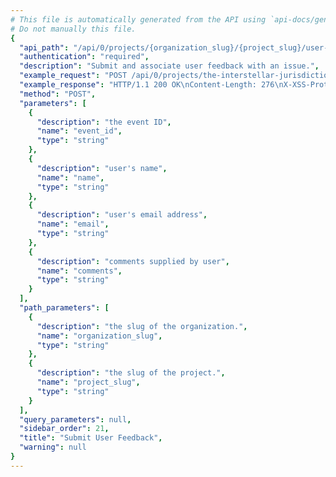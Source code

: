 ```yaml
---
# This file is automatically generated from the API using `api-docs/generate.py`
# Do not manually this file.
{
  "api_path": "/api/0/projects/{organization_slug}/{project_slug}/user-feedback/", 
  "authentication": "required", 
  "description": "Submit and associate user feedback with an issue.", 
  "example_request": "POST /api/0/projects/the-interstellar-jurisdiction/plain-proxy/user-feedback/ HTTP/1.1\nHost: sentry.io\nAuthorization: Bearer {base64-encoded-key-here}\nContent-Type: application/json\n\n{\n  \"comments\": \"It broke!\", \n  \"email\": \"jane@example.com\", \n  \"event_id\": \"d658d02dfa90417689576da9982d18a6\", \n  \"name\": \"Jane Smith\"\n}", 
  "example_response": "HTTP/1.1 200 OK\nContent-Length: 276\nX-XSS-Protection: 1; mode=block\nContent-Language: en\nX-Content-Type-Options: nosniff\nVary: Accept-Language, Cookie\nAllow: GET, POST, HEAD, OPTIONS\nX-Frame-Options: deny\nContent-Type: application/json\n\n{\n  \"comments\": \"It broke!\", \n  \"dateCreated\": \"2018-10-19T17:00:58.741Z\", \n  \"email\": \"jane@example.com\", \n  \"event\": {\n    \"eventID\": \"d658d02dfa90417689576da9982d18a6\", \n    \"id\": null\n  }, \n  \"eventID\": \"d658d02dfa90417689576da9982d18a6\", \n  \"id\": \"1\", \n  \"issue\": null, \n  \"name\": \"Jane Smith\", \n  \"user\": null\n}", 
  "method": "POST", 
  "parameters": [
    {
      "description": "the event ID", 
      "name": "event_id", 
      "type": "string"
    }, 
    {
      "description": "user's name", 
      "name": "name", 
      "type": "string"
    }, 
    {
      "description": "user's email address", 
      "name": "email", 
      "type": "string"
    }, 
    {
      "description": "comments supplied by user", 
      "name": "comments", 
      "type": "string"
    }
  ], 
  "path_parameters": [
    {
      "description": "the slug of the organization.", 
      "name": "organization_slug", 
      "type": "string"
    }, 
    {
      "description": "the slug of the project.", 
      "name": "project_slug", 
      "type": "string"
    }
  ], 
  "query_parameters": null, 
  "sidebar_order": 21, 
  "title": "Submit User Feedback", 
  "warning": null
}
---
```

